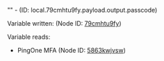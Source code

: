 "" - (ID: local.79cmhtu9fy.payload.output.passcode)

Variable written:
 (Node ID: [79cmhtu9fy](../nodes/79cmhtu9fy.md))

Variable reads:
* PingOne MFA (Node ID: [5863kwjvsw](../nodes/5863kwjvsw.md))
